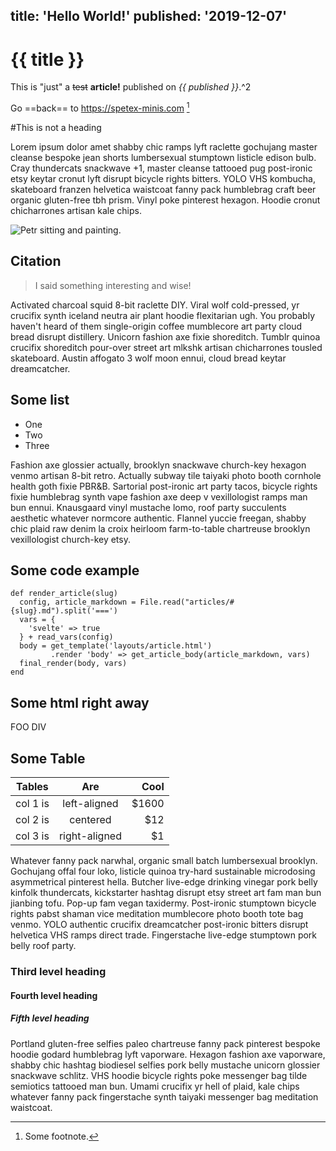 title: 'Hello World!'
published: '2019-12-07'
---
# {{ title }}

This is "just" a ~~test~~ **article!** published on _{{ published }}_.^2

Go ==back== to https://spetex-minis.com [^1]

[^1]: Some footnote.

#This is not a heading

Lorem ipsum dolor amet shabby chic ramps lyft raclette gochujang master cleanse bespoke jean shorts lumbersexual stumptown listicle edison bulb. Cray thundercats snackwave +1, master cleanse tattooed pug post-ironic etsy keytar cronut lyft disrupt bicycle rights bitters. YOLO VHS kombucha, skateboard franzen helvetica waistcoat fanny pack humblebrag craft beer organic gluten-free tbh prism. Vinyl poke pinterest hexagon. Hoodie cronut chicharrones artisan kale chips.

<picture>
  <source
    srcset="
      https://static.spetex.cz/photos/webp1000px/me-painter.webp 1000w,
      https://static.spetex.cz/photos/webp500px/me-painter.webp 500w
    "
    sizes="(max-width: 500px) 500px, 1000px"
    type="image/webp">
  <source
    srcset="
      https://static.spetex.cz/photos/jpeg1000px/me-painter.jpg 1000w,
      https://static.spetex.cz/photos/jpeg500px/me-painter.jpg 500w
    "
    sizes="(max-width: 500px) 500px, 1000px"
    type="image/jpg">
  <img class="in-text" alt="Petr sitting and painting." src="https://static.spetex.cz/photos/jpeg1000px/me-painter.jpg">
</picture>

## Citation

> I said something interesting and wise!

Activated charcoal squid 8-bit raclette DIY. Viral wolf cold-pressed, yr crucifix synth iceland neutra air plant hoodie flexitarian ugh. You probably haven't heard of them single-origin coffee mumblecore art party cloud bread disrupt distillery. Unicorn fashion axe fixie shoreditch. Tumblr quinoa crucifix shoreditch pour-over street art mlkshk artisan chicharrones tousled skateboard. Austin affogato 3 wolf moon ennui, cloud bread keytar dreamcatcher.

## Some list

* One
* Two
* Three

Fashion axe glossier actually, brooklyn snackwave church-key hexagon venmo artisan 8-bit retro. Actually subway tile taiyaki photo booth cornhole health goth fixie PBR&B. Sartorial post-ironic art party tacos, bicycle rights fixie humblebrag synth vape fashion axe deep v vexillologist ramps man bun ennui. Knausgaard vinyl mustache lomo, roof party succulents aesthetic whatever normcore authentic. Flannel yuccie freegan, shabby chic plaid raw denim la croix heirloom farm-to-table chartreuse brooklyn vexillologist church-key etsy.

## Some code example

```
def render_article(slug)
  config, article_markdown = File.read("articles/#{slug}.md").split('===')
  vars = {
    'svelte' => true
  } + read_vars(config)
  body = get_template('layouts/article.html')
         .render 'body' => get_article_body(article_markdown, vars)
  final_render(body, vars)
end
```

## Some html right away

<div class="FOO">FOO DIV</div>


## Some Table

| Tables   |      Are      |  Cool |
|----------|:-------------:|------:|
| col 1 is |  left-aligned | $1600 |
| col 2 is |    centered   |   $12 |
| col 3 is | right-aligned |    $1 |

Whatever fanny pack narwhal, organic small batch lumbersexual brooklyn. Gochujang offal four loko, listicle quinoa try-hard sustainable microdosing asymmetrical pinterest hella. Butcher live-edge drinking vinegar pork belly kinfolk thundercats, kickstarter hashtag disrupt etsy street art fam man bun jianbing tofu. Pop-up fam vegan taxidermy. Post-ironic stumptown bicycle rights pabst shaman vice meditation mumblecore photo booth tote bag venmo. YOLO authentic crucifix dreamcatcher post-ironic bitters disrupt helvetica VHS ramps direct trade. Fingerstache live-edge stumptown pork belly roof party.

### Third level heading

#### Fourth level heading

##### Fifth level heading

Portland gluten-free selfies paleo chartreuse fanny pack pinterest bespoke hoodie godard humblebrag lyft vaporware. Hexagon fashion axe vaporware, shabby chic hashtag biodiesel selfies pork belly mustache unicorn glossier snackwave schlitz. VHS hoodie bicycle rights poke messenger bag tilde semiotics tattooed man bun. Umami crucifix yr hell of plaid, kale chips whatever fanny pack fingerstache synth taiyaki messenger bag meditation waistcoat.
